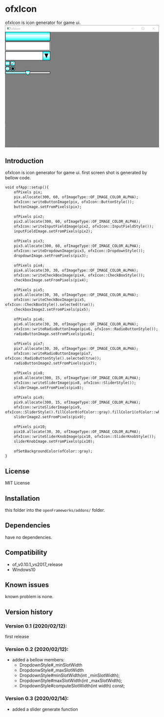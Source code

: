 ofxIcon
=====================================

ofxIcon is icon generator for game ui.
![screenshot](ss.png)

Introduction
------------
ofxIcon is icon generator for game ui.
first screen shot is generated by bellow code.

````
void ofApp::setup(){
	ofPixels pix;
	pix.allocate(300, 60, ofImageType::OF_IMAGE_COLOR_ALPHA);
	ofxIcon::writeButtonImage(pix, ofxIcon::ButtonStyle());
	buttonImage.setFromPixels(pix);

	ofPixels pix2;
	pix2.allocate(300, 60, ofImageType::OF_IMAGE_COLOR_ALPHA);
	ofxIcon::writeInputFieldImage(pix2, ofxIcon::InputFieldStyle());
	inputFieldImage.setFromPixels(pix2);

	ofPixels pix3;
	pix3.allocate(300, 60, ofImageType::OF_IMAGE_COLOR_ALPHA);
	ofxIcon::writeDropdownImage(pix3, ofxIcon::DropdownStyle());
	dropdownImage.setFromPixels(pix3);

	ofPixels pix4;
	pix4.allocate(30, 30, ofImageType::OF_IMAGE_COLOR_ALPHA);
	ofxIcon::writeCheckBoxImage(pix4, ofxIcon::CheckBoxStyle());
	checkboxImage.setFromPixels(pix4);

	ofPixels pix5;
	pix5.allocate(30, 30, ofImageType::OF_IMAGE_COLOR_ALPHA);
	ofxIcon::writeCheckBoxImage(pix5, ofxIcon::CheckBoxStyle().selected(true));
	checkboxImage2.setFromPixels(pix5);

	ofPixels pix6;
	pix6.allocate(30, 30, ofImageType::OF_IMAGE_COLOR_ALPHA);
	ofxIcon::writeRadioButtonImage(pix6, ofxIcon::RadioButtonStyle());
	radioButtonImage.setFromPixels(pix6);

	ofPixels pix7;
	pix7.allocate(30, 30, ofImageType::OF_IMAGE_COLOR_ALPHA);
	ofxIcon::writeRadioButtonImage(pix7, ofxIcon::RadioButtonStyle().selected(true));
	radioButtonImage2.setFromPixels(pix7);

	ofPixels pix8;
	pix8.allocate(300, 15, ofImageType::OF_IMAGE_COLOR_ALPHA);
	ofxIcon::writeSliderImage(pix8, ofxIcon::SliderStyle());
	sliderImage.setFromPixels(pix8);

	ofPixels pix9;
	pix9.allocate(300, 15, ofImageType::OF_IMAGE_COLOR_ALPHA);
	ofxIcon::writeSliderImage(pix9, ofxIcon::SliderStyle().fillColor0(ofColor::gray).fillColor1(ofColor::white).fillColor2(ofColor::gray));
	sliderImage2.setFromPixels(pix9);

	ofPixels pix10;
	pix10.allocate(30, 30, ofImageType::OF_IMAGE_COLOR_ALPHA);
	ofxIcon::writeSliderKnobImage(pix10, ofxIcon::SliderKnobStyle());
	sliderKnobImage.setFromPixels(pix10);

	ofSetBackgroundColor(ofColor::gray);
}
````

License
-------
MIT License

Installation
------------
this folder into the `openFrameworks/addons/` folder.

Dependencies
------------
have no dependencies.

Compatibility
------------
* of_v0.10.1_vs2017_release
* Windows10

Known issues
------------
known problem is none.

Version history
------------


### Version 0.1 (2020/02/12):
first release

### Version 0.2 (2020/02/12):
* added a bellow members:
  * DropdownStyle#_minSlotWidth
  * DropdonwStyle#_maxSlotWidth
  * DropdownStyle#minSlotWidth(int _minSlotWidth);
  * DropdownStyle#maxSlotWidth(int _maxSlotWidth);
  * DropdownStyle#computeSlotWidth(int width) const;

### Version 0.3 (2020/02/14):
* added a slider generate function